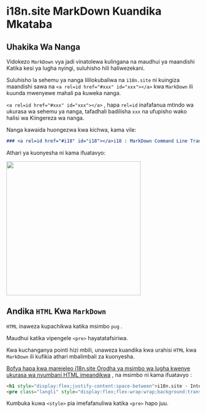 # i18n.site MarkDown Kuandika Mkataba

## Uhakika Wa Nanga

Vidokezo `MarkDown` vya jadi vinatolewa kulingana na maudhui ya maandishi Katika kesi ya lugha nyingi, suluhisho hili haliwezekani.

Suluhisho la sehemu ya nanga lililokubaliwa na `i18n.site` ni kuingiza maandishi sawa na `<a rel=id href="#xxx" id="xxx"></a>` kwa `MarkDown` ili kuunda mwenyewe mahali pa kuweka nanga.

`<a rel=id href="#xxx" id="xxx"></a>` , hapa `rel=id` inafafanua mtindo wa ukurasa wa sehemu ya nanga, tafadhali badilisha `xxx` na ufupisho wako halisi wa Kiingereza wa nanga.

Nanga kawaida huongezwa kwa kichwa, kama vile:

```md
### <a rel=id href="#i18" id="i18"></a>i18 : MarkDown Command Line Translation Tool
```

Athari ya kuonyesha ni kama ifuatavyo:

<img src="//p.3ti.site/1721381136.avif" width="350">

## Andika `HTML` Kwa `MarkDown`

`HTML` inaweza kupachikwa katika msimbo `pug` .

Maudhui katika vipengele `<pre>` hayatatafsiriwa.

Kwa kuchanganya pointi hizi mbili, unaweza kuandika kwa urahisi `HTML` kwa `MarkDown` ili kufikia athari mbalimbali za kuonyesha.

[Bofya hapa kwa marejeleo i18n.site Orodha ya msimbo wa lugha kwenye ukurasa wa nyumbani HTML imeandikwa](//raw.githubusercontent.com/i18n-site/md/main/zh/README.md) , na msimbo ni kama ifuatavyo :

```html
<h1 style="display:flex;justify-content:space-between">i18n.site ⋅ International Solutions<img src="//p.3ti.site/logo.svg" style="user-select:none;margin-top:-1px;width:42px"></h1>
<pre class="langli" style="display:flex;flex-wrap:wrap;background:transparent;border:1px solid #eee;font-size:12px;box-shadow:0 0 3px inset #eee;padding:12px 5px 4px 12px;justify-content:space-between;"><style>pre.langli i{font-weight:300;font-family:s;margin-right:2px;margin-bottom:8px;font-style:normal;color:#666;border-bottom:1px dashed #ccc;}</style><i>English</i><i>简体中文</i><i>Deutsch</i> … …</pre>
```

Kumbuka kuwa `<style>` pia imefafanuliwa katika `<pre>` hapo juu.